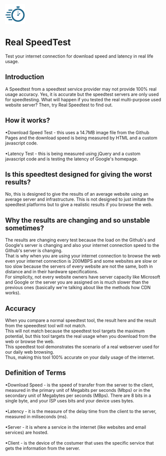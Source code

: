 <img src="resources/favicon.png" alt="LOGO" width="64"  height="64">

# Real SpeedTest
Test your internet connection for download speed and latency in real life usage.

## Introduction
A Speedtest from a speedtest service provider may not provide 100% real usage accuracy. Yes, it is accurate but the speedtest servers are only used for speedtesting. What will happen if you tested the real multi-purpose used website server? Then, try Real Speedtest to find out.

## How it works?
•Download Speed Test - this uses a 14.7MB image file from the Github Pages and the download speed is being measured by HTML and a custom javascript code.
<br>
<br>
•Latency Test - this is being measured using jQuery and a custom javascript code and is testing the latency of Google's homepage.

## Is this speedtest designed for giving the worst results?
No, this is designed to give the results of an average website using an average server and infrastructure. This is not designed to just imitate the speedtest platforms but to give a realistic results if you browse the web.

## Why the results are changing and so unstable sometimes?
The results are changing every test because the load on the Github's and Google's server is changing and also your internet connection speed to the Github's server is changing.
<br>
That is why when you are using your internet connection to browse the web even your internet connection is 200MBPS and some websites are slow or too slow because the servers of every website are not the same, both in distance and in their hardware specifications.<br>
For simplicity, not every website owners have server capacity like Microsoft and Google or the server you are assigned on is much slower than the previous ones (basically we're talking about like the methods how CDN works).

## Accuracy
When you compare a normal speedtest tool, the result here and the result from the speeedtest tool will not match.
<br>
This will not match because the speedtest tool targets the maximum potential, but this tool targets the real usage when you download from the web or browse the web.
<br>
This speedtest tool demonstrates the scenario of a real webserver used for our daily web browsing.
<br>
Thus, making this tool 100% accurate on your daily usage of the internet.

## Definition of Terms
•Download Speed - is the speed of transfer from the server to the client, measured in the primary unit of Megabits per seconds (Mbps) or in the secondary unit of Megabytes per seconds (MBps). There are 8 bits in a single byte, and your ISP uses bits and your device uses bytes.
<br>
<br>
•Latency - it is the measure of the delay time from the client to the server, measured in miliseconds (ms).
<br>
<br>
•Server - it is where a service in the internet (like websites and email services) are hosted.
<br>
<br>
•Client - is the device of the costumer that uses the specific service that gets the information from the server.
